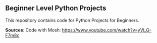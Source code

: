 ## Beginner Level Python Projects

This repository contains code for Python Projects for Beginners.

**Sources**: Code with Mosh: https://www.youtube.com/watch?v=yVl_G-F7m8c
